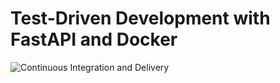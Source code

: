 # Test-Driven  Development with FastAPI and Docker

![Continuous Integration and Delivery](https://github.com/ManuLasker/tdd-fastAPI-course/workflows/Continuous%20Integration%20and%20Delivery/badge.svg?branch=master)